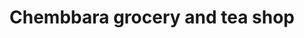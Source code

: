 ---
title: "Chembbara grocery and tea shop"
url: /mapranam/chembbara-grocery-and-tea-shop/
shop: bakery
---